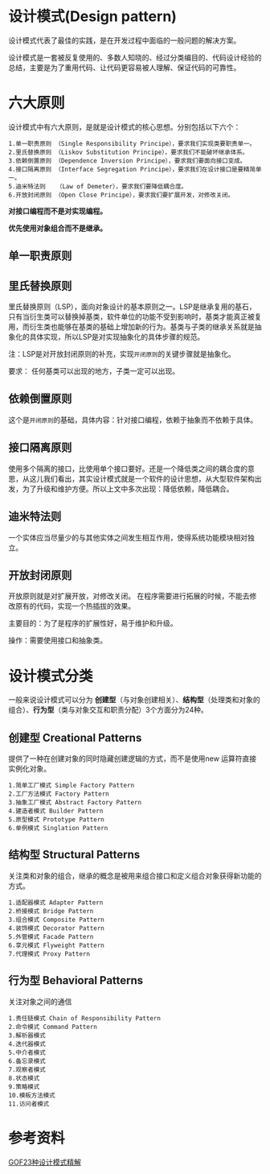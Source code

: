 # 设计模式(Design pattern)
设计模式代表了最佳的实践，是在开发过程中面临的一般问题的解决方案。

设计模式是一套被反复使用的、多数人知晓的、经过分类编目的、代码设计经验的总结，主要是为了重用代码、让代码更容易被人理解、保证代码的可靠性。


# 六大原则
设计模式中有六大原则，是就是设计模式的核心思想。分别包括以下六个：

	1.单一职责原则 （Single Responsibility Principe），要求我们实现类要职责单一。
	2.里氏替换原则 （Liskov Substitution Principe），要求我们不能破坏继承体系。
	3.依赖倒置原则 （Dependence Inversion Principe），要求我们要面向接口变成。
	4.接口隔离原则 （Interface Segregation Principe），要求我们在设计接口是要精简单一。
	5.迪米特法则   （Law of Demeter），要求我们要降低耦合度。
	6.开放封闭原则 （Open Close Principe），要求我们要扩展开发，对修改关闭。
	
**对接口编程而不是对实现编程。**

**优先使用对象组合而不是继承。**

## 单一职责原则

## 里氏替换原则 
里氏替换原则（LSP），面向对象设计的基本原则之一。LSP是继承复用的基石，只有当衍生类可以替换掉基类，软件单位的功能不受到影响时，基类才能真正被复用，而衍生类也能够在基类的基础上增加新的行为。基类与子类的继承关系就是抽象化的具体实现，所以LSP是对实现抽象化的具体步骤的规范。

注：LSP是对开放封闭原则的补充，实现`开闭原则`的关键步骤就是抽象化。

要求： 任何基类可以出现的地方，子类一定可以出现。


## 依赖倒置原则
这个是`开闭原则`的基础，具体内容：针对接口编程，依赖于抽象而不依赖于具体。

## 接口隔离原则
使用多个隔离的接口，比使用单个接口要好。还是一个降低类之间的耦合度的意思，从这儿我们看出，其实设计模式就是一个软件的设计思想，从大型软件架构出发，为了升级和维护方便。所以上文中多次出现：降低依赖，降低耦合。

## 迪米特法则
一个实体应当尽量少的与其他实体之间发生相互作用，使得系统功能模块相对独立。

## 开放封闭原则
开放原则就是对扩展开放，对修改关闭。 在程序需要进行拓展的时候，不能去修改原有的代码，实现一个热插拔的效果。

主要目的：为了是程序的扩展性好，易于维护和升级。

操作：需要使用接口和抽象类。
	
# 设计模式分类
一般来说设计模式可以分为 **创建型**（与对象创建相关）、**结构型**（处理类和对象的组合）、**行为型**（类与对象交互和职责分配）3个方面分为24种。



## 创建型 Creational Patterns
提供了一种在创建对象的同时隐藏创建逻辑的方式，而不是使用new 运算符直接实例化对象。

	1.简单工厂模式 Simple Factory Pattern
	2.工厂方法模式 Factory Pattern
	3.抽象工厂模式 Abstract Factory Pattern
	4.建造者模式 Builder Pattern
	5.原型模式 Prototype Pattern
	6.单例模式 Singlation Pattern

## 结构型 Structural Patterns
关注类和对象的组合，继承的概念是被用来组合接口和定义组合对象获得新功能的方式。

	1.适配器模式 Adapter Pattern
	2.桥接模式 Bridge Pattern
	3.组合模式 Composite Pattern
	4.装饰模式 Decorator Pattern
	5.外管模式 Facade Pattern
	6.享元模式 Flyweight Pattern
	7.代理模式 Proxy Pattern
	
	
## 行为型 Behavioral Patterns
关注对象之间的通信

	1.责任链模式 Chain of Responsibility Pattern
	2.命令模式 Command Pattern
	3.解析器模式 
	4.迭代器模式
	5.中介者模式
	6.备忘录模式
	7.观察者模式
	8.状态模式
	9.策略模式
	10.模板方法模式
	11.访问者模式
	
	
# 参考资料

[GOF23种设计模式精解](https://blog.csdn.net/zhangcanyan/article/details/51778828)